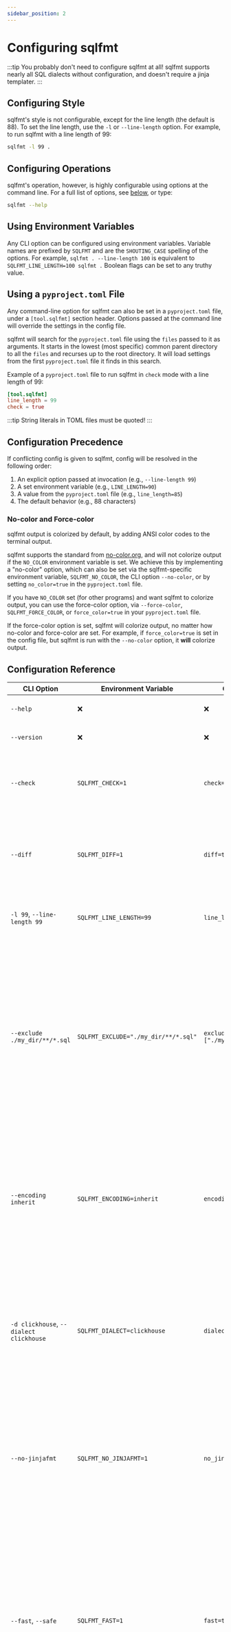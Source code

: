 ```yaml
---
sidebar_position: 2
---
```


# Configuring sqlfmt

:::tip
You probably don't need to configure sqlfmt at all! sqlfmt supports nearly all SQL dialects without configuration, and doesn't require a jinja templater.
:::

## Configuring Style

sqlfmt's style is not configurable, except for the line length (the default is 88). To set the line length, use the `-l` or `--line-length` option. For example, to run sqlfmt with a line length of 99:

```bash
sqlfmt -l 99 .
```

## Configuring Operations

sqlfmt's operation, however, is highly configurable using options at the command line. For a full list of options, see [below](#configuration-reference), or type: 

```bash
sqlfmt --help
```

## Using Environment Variables

Any CLI option can be configured using environment variables. Variable names are prefixed by `SQLFMT` and are the `SHOUTING_CASE` spelling of the options. For example, `sqlfmt . --line-length 100` is equivalent to `SQLFMT_LINE_LENGTH=100 sqlfmt .` Boolean flags can be set to any truthy value.

## Using a `pyproject.toml` File

Any command-line option for sqlfmt can also be set in a `pyproject.toml` file, under a `[tool.sqlfmt]` section header. Options passed at the command line will override the settings in the config file.

sqlfmt will search for the `pyproject.toml` file using the `files` passed to it as arguments. It starts in the lowest (most specific) common parent directory to all the `files` and recurses up to the root directory. It will load settings from the first `pyproject.toml` file it finds in this search.

Example of a `pyproject.toml` file to run sqlfmt in `check` mode with a line length of 99:

```toml title=pyproject.toml
[tool.sqlfmt]
line_length = 99
check = true
```

:::tip
String literals in TOML files must be quoted!
:::

## Configuration Precedence

If conflicting config is given to sqlfmt, config will be resolved in the following order:

1. An explicit option passed at invocation (e.g., `--line-length 99`)
2. A set environment variable (e.g., `LINE_LENGTH=90`)
3. A value from the `pyproject.toml` file (e.g., `line_length=85`)
4. The default behavior (e.g., 88 characters)

### No-color and Force-color

sqlfmt output is colorized by default, by adding ANSI color codes to the terminal output.

sqlfmt supports the standard from [no-color.org](https://no-color.org), and will not 
colorize output if the `NO_COLOR` environment variable is set. We achieve this by
implementing a "no-color" option, which can also be set via the sqlfmt-specific environment
variable, `SQLFMT_NO_COLOR`, the CLI option `--no-color`, or by setting `no_color=true`
in the `pyproject.toml` file.

If you have `NO_COLOR` set (for other programs) and want sqlfmt to colorize output, you can
use the force-color option, via `--force-color`, `SQLFMT_FORCE_COLOR`, or `force_color=true`
in your `pyproject.toml` file.

If the force-color option is set, sqlfmt will colorize output, no matter how no-color and 
force-color are set. For example, if `force_color=true` is set in the config file, but
sqlfmt is run with the `--no-color` option, it **will** colorize output. 

## Configuration Reference

| CLI Option                               | Environment Variable                 | Config File                     | Description                                                                                                                                                                                                                                                                                                                |
|------------------------------------------|--------------------------------------|---------------------------------|----------------------------------------------------------------------------------------------------------------------------------------------------------------------------------------------------------------------------------------------------------------------------------------------------------------------------|
| `--help`                                 | ❌                                  | ❌                              | Show the help message and exit.                                                                                                                                                                                                                                                                                            |
| `--version`                              | ❌                                  | ❌                              | Show the version and exit.                                                                                                                                                                                                                                                                                                 |
| `--check`                                | `SQLFMT_CHECK=1`                     | `check=true`                    | Fail with an exit code of 1 if source files are not formatted to spec. Do not write  formatted queries to files.                                                                                                                                                                                                           |
| `--diff`                                 | `SQLFMT_DIFF=1`                      | `diff=true`                     | Print a diff of any formatting changes to  stdout. Fails like `--check` on any changes.  Do not write formatted queries to files.                                                                                                                                                                                          |
| `-l 99`, `--line-length 99`              | `SQLFMT_LINE_LENGTH=99`              | `line_length=99`                | The maximum line length allowed in output files. Default is 88.                                                                                                                                                                                                                                                            |
| `--exclude ./my_dir/**/*.sql`            | `SQLFMT_EXCLUDE="./my_dir/**/*.sql"` | `exclude=["./my_dir/**/*.sql"]` | A string that is passed to glob.glob as a pathname; any matching files returned by glob will be excluded from FILES and not formatted. Note that glob is relative to the current working directory when sqlfmt is called. To exclude multiple globs, repeat the `--exclude` option. The TOML file takes a list of strings. |
| `--encoding inherit`                     | `SQLFMT_ENCODING=inherit`            | `encoding="inherit"`            | The encoding to use when reading and writing .sql files. Defaults to utf-8. Set to 'inherit' to read the system default encoding. utf encodings will detect and preserve the BOM if one is present.                                                                                                                        |
| `-d clickhouse`, `--dialect clickhouse`  | `SQLFMT_DIALECT=clickhouse`          | `dialect="clickhouse"`          | The SQL dialect for the target files. Nearly all dialects are supported by the default polyglot dialect. Select the ClickHouse dialect to respect case sensitivity in function, field, and alias names.                                                                                                                    |
| `--no-jinjafmt`                          | `SQLFMT_NO_JINJAFMT=1`               | `no_jinjafmt=true`              | Do not format jinja tags (the code between the curlies). Only necessary to specify this flag if sqlfmt was installed with the jinjafmt extra, or if *Black* was already available in this environment.                                                                                                                     |
| `--fast`, `--safe`                       | `SQLFMT_FAST=1`                      | `fast=true`                     | By default, sqlfmt re-processes the output it produces in order to run a safety check and ensure that all tokens from the input are present in the output. This can add 15-20% to the processing time for new files. To disable this safety check, use the `--fast` option. To force the safety check, use `--safe`."      |
| `-k`, `--reset-cache`                    | `SQLFMT_RESET_CACHE=1`               | `reset_cache=true`              | Clear the sqlfmt cache before running, effectively forcing sqlfmt to operate on every file. Will slow down runs.                                                                                                                                                                                                           |
| `-v`, `--verbose`                        | `SQLFMT_VERBOSE=1`                   | `verbose=true`                  | Prints more information to stderr.                                                                                                                                                                                                                                                                                         |
| `-q`, `--quiet`                          | `SQLFMT_QUIET=1`                     | `quiet=true`                    | Prints much less information to stderr.                                                                                                                                                                                                                                                                                    |
| `--no-color`                             | `NO_COLOR=1`, `SQLFMT_NO_COLOR=1`    | `no_color=true`                 | Removes color codes from all output, including diffs. See https://no-color.org/ for more details.                                                                                                                                                                                                                          |
| `--force-color`                          | `SQLFMT_FORCE_COLOR=1`               | `force_color=true`              | sqlfmt output is colorized by default. However, if you have the `NO_COLOR` env var set, and still want sqlfmt to colorize output, you can use `--force-color` to override the no-color option.                                                                                                                             |
| `--no-progressbar`                       | `SQLFMT_NO_PROGRESSBAR=1`            | `no_progressbar=true`           | Never prints a progressbar to stderr.                                                                                                                                                                                                                                                                                      |
| `--single-process`                       | `SQLFMT_SINGLE_PROCESS=1`            | `single_process=true`           | Run sqlfmt in a single process, even when formatting multiple files. If not set, defaults to multiprocessing using as many cores as possible. Also disables the progress bar. Will slow down runs.                                                                                                                         |
